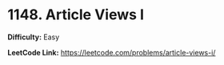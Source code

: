 # 1148. Article Views I

**Difficulty:** Easy

**LeetCode Link:** https://leetcode.com/problems/article-views-i/

